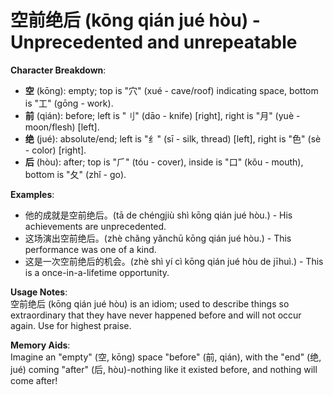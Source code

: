 # **空前绝后 (kōng qián jué hòu) - Unprecedented and unrepeatable**

**Character Breakdown**:  
- **空** (kōng): empty; top is "穴" (xué - cave/roof) indicating space, bottom is "工" (gōng - work).  
- **前** (qián): before; left is "刂" (dāo - knife) [right], right is "月" (yuè - moon/flesh) [left].  
- **绝** (jué): absolute/end; left is "纟" (sī - silk, thread) [left], right is "色" (sè - color) [right].  
- **后** (hòu): after; top is "⺁" (tóu - cover), inside is "口" (kǒu - mouth), bottom is "夂" (zhǐ - go).

**Examples**:  
- 他的成就是空前绝后。(tā de chéngjiù shì kōng qián jué hòu.) - His achievements are unprecedented.  
- 这场演出空前绝后。(zhè chǎng yǎnchū kōng qián jué hòu.) - This performance was one of a kind.  
- 这是一次空前绝后的机会。(zhè shì yí cì kōng qián jué hòu de jīhuì.) - This is a once-in-a-lifetime opportunity.

**Usage Notes**:  
空前绝后 (kōng qián jué hòu) is an idiom; used to describe things so extraordinary that they have never happened before and will not occur again. Use for highest praise.

**Memory Aids**:  
Imagine an "empty" (空, kōng) space "before" (前, qián), with the "end" (绝, jué) coming "after" (后, hòu)-nothing like it existed before, and nothing will come after!